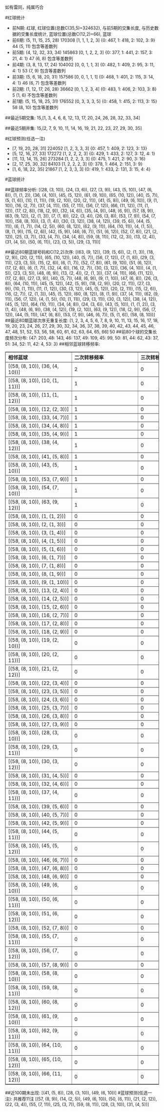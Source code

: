 <!-- 
.. title: 大乐透13141期(2013-12-02)数据分析报告
.. slug: dlott-13141-2013-12-02-report
.. date: 2013-12-03 08:00:00 UTC+08:00
.. tags: Lottery
.. link: 
.. description: 
.. type: text
-->

如有雷同，纯属巧合

<!-- TEASER_END-->

#红球统计

- 前N期: 红球, 红球位置(总数C(35,5)=324632), 与前5期的交集长度, 与历史数据的交集长度统计, 蓝球位置(总数C(12,2)=66), 蓝球
- 前6期: (5, 11, 15, 25, 28) 170308 [1, 1, 1, 2, 3] {0: 467, 1: 418, 2: 102, 3: 9} 44 (5, 11) 包含等差数列
- 前5期: (4, 12, 32, 33, 34) 145863 [0, 1, 2, 2, 3] {0: 377, 1: 441, 2: 157, 3: 21, 4: 1} 47 (6, 8) 包含等差数列
- 前4期: (3, 8, 13, 17, 24) 104002 [0, 0, 1, 1, 3] {0: 482, 1: 409, 2: 95, 3: 11, 4: 1} 53 (7, 9) 包含等差数列
- 前3期: (5, 6, 18, 20, 31) 157586 [0, 0, 1, 1, 1] {0: 468, 1: 401, 2: 115, 3: 14, 4: 1} 46 (6, 7) 包含等差数列
- 前2期: (1, 12, 17, 26, 28) 36662 [0, 1, 2, 3, 4] {0: 483, 1: 406, 2: 103, 3: 8} 5 (1, 6) 不包含等差数列
- 前1期: (5, 15, 18, 25, 31) 176552 [0, 3, 3, 3, 5] {0: 458, 1: 415, 2: 113, 3: 15} 58 (8, 10) 包含等差数列

##最近5期交集:
15,[1, 3, 4, 6, 8, 12, 13, 17, 20, 24, 26, 28, 32, 33, 34]

##最近5期并集:
15,[2, 7, 9, 10, 11, 14, 16, 19, 21, 22, 23, 27, 29, 30, 35]

#红球预测(任选一注)

- [7, 19, 20, 28, 31] 224052 [1, 2, 3, 3, 3] {0: 457, 1: 409, 2: 123, 3: 13}
- [5, 12, 16, 27, 33] 172272 [1, 2, 2, 2, 3] {0: 429, 1: 433, 2: 127, 3: 12, 4: 1}
- [11, 13, 14, 15, 26] 273284 [1, 2, 2, 3, 3] {0: 475, 1: 421, 2: 90, 3: 16}
- [2, 17, 25, 30, 32] 84103 [1, 2, 2, 2, 3] {0: 378, 1: 464, 2: 151, 3: 9}
- [1, 6, 18, 22, 35] 21867 [1, 2, 3, 3, 3] {0: 419, 1: 433, 2: 131, 3: 15, 4: 4}

#蓝球统计

##蓝球频率分析:
[(28, (3, 10)), (24, (3, 6)), (27, (3, 9)), (43, (5, 10)), (47, (6, 8)), (1, (1, 2)), (36, (4, 10)), (45, (5, 12)), (61, (9, 10)), (65, (10, 12)), (40, (5, 7)), (5, (1, 6)), (10, (1, 11)), (19, (2, 10)), (20, (2, 11)), (41, (5, 8)), (49, (6, 10)), (9, (1, 10)), (16, (2, 7)), (37, (4, 11)), (55, (7, 11)), (56, (7, 12)), (66, (11, 12)), (11, (1, 12)), (17, (2, 8)), (18, (2, 9)), (32, (4, 6)), (35, (4, 9)), (48, (6, 9)), (57, (8, 9)), (63, (9, 12)), (2, (1, 3)), (7, (1, 8)), (22, (3, 4)), (26, (3, 8)), (53, (7, 9)), (54, (7, 10)), (58, (8, 10)), (3, (1, 4)), (30, (3, 12)), (38, (4, 12)), (39, (5, 6)), (44, (5, 11)), (6, (1, 7)), (14, (2, 5)), (60, (8, 12)), (62, (9, 11)), (64, (10, 11)), (4, (1, 5)), (8, (1, 9)), (15, (2, 6)), (42, (5, 9)), (46, (6, 7)), (51, (6, 12)), (52, (7, 8)), (21, (2, 12)), (25, (3, 7)), (33, (4, 7)), (34, (4, 8)), (59, (8, 11)), (12, (2, 3)), (13, (2, 4)), (31, (4, 5)), (50, (6, 11)), (23, (3, 5)), (29, (3, 11))]

##最近80期蓝球号码和C(12,2)次序:
[(63, (9, 12)), (39, (5, 6)), (2, (1, 3)), (18, (2, 9)), (20, (2, 11)), (65, (10, 12)), (40, (5, 7)), (56, (7, 12)), (7, (1, 8)), (29, (3, 11)), (23, (3, 5)), (15, (2, 6)), (6, (1, 7)), (52, (7, 8)), (61, (9, 10)), (51, (6, 12)), (17, (2, 8)), (6, (1, 7)), (32, (4, 6)), (16, (2, 7)), (30, (3, 12)), (36, (4, 10)), (4, (1, 5)), (23, (3, 5)), (48, (6, 9)), (13, (2, 4)), (2, (1, 3)), (37, (4, 11)), (66, (11, 12)), (17, (2, 8)), (27, (3, 9)), (40, (5, 7)), (48, (6, 9)), (9, (1, 10)), (47, (6, 8)), (26, (3, 8)), (64, (10, 11)), (45, (5, 12)), (42, (5, 9)), (18, (2, 9)), (20, (2, 11)), (27, (3, 9)), (10, (1, 11)), (11, (1, 12)), (30, (3, 12)), (45, (5, 12)), (20, (2, 11)), (15, (2, 6)), (16, (2, 7)), (2, (1, 3)), (45, (5, 12)), (60, (8, 12)), (8, (1, 9)), (37, (4, 11)), (62, (9, 11)), (56, (7, 12)), (4, (1, 5)), (10, (1, 11)), (29, (3, 11)), (30, (3, 12)), (38, (4, 12)), (45, (5, 12)), (64, (10, 11)), (34, (4, 8)), (24, (3, 6)), (43, (5, 10)), (1, (1, 2)), (3, (1, 4)), (48, (6, 9)), (38, (4, 12)), (19, (2, 10)), (63, (9, 12)), (18, (2, 9)), (56, (7, 12)), (44, (5, 11)), (47, (6, 8)), (53, (7, 9)), (46, (6, 7)), (5, (1, 6)), (58, (8, 10))]
##最近80期蓝球次序无重复长度:
[1, 2, 3, 4, 5, 6, 7, 8, 9, 10, 11, 13, 15, 16, 17, 18, 19, 20, 23, 24, 26, 27, 29, 30, 32, 34, 36, 37, 38, 39, 40, 42, 43, 44, 45, 46, 47, 48, 51, 52, 53, 56, 58, 60, 61, 62, 63, 64, 65, 66] 50
##前80个球的交集长度频次分布:
{47: 203, 48: 143, 46: 137, 49: 109, 45: 99, 50: 81, 44: 62, 43: 37, 51: 34, 52: 11, 42: 4, 53: 3}
##相邻蓝球转移频率:
<table border="1" class="table table-striped dataframe">
  <thead>
    <tr style="text-align: left;">
      <th style="min-width: 200px;">相邻蓝球</th>
      <th style="min-width: 200px;">二次转移频率</th>
      <th style="min-width: 200px;">三次转移频率</th>
    </tr>
  </thead>
  <tbody>
    <tr>
      <td>  [(58, (8, 10)), (36, (4, 10))]</td>
      <td> 2</td>
      <td> 0</td>
    </tr>
    <tr>
      <td>  [(58, (8, 10)), (10, (1, 11))]</td>
      <td> 1</td>
      <td> 0</td>
    </tr>
    <tr>
      <td>  [(58, (8, 10)), (11, (1, 12))]</td>
      <td> 1</td>
      <td> 0</td>
    </tr>
    <tr>
      <td>   [(58, (8, 10)), (12, (2, 3))]</td>
      <td> 1</td>
      <td> 0</td>
    </tr>
    <tr>
      <td>   [(58, (8, 10)), (33, (4, 7))]</td>
      <td> 1</td>
      <td> 0</td>
    </tr>
    <tr>
      <td>   [(58, (8, 10)), (34, (4, 8))]</td>
      <td> 1</td>
      <td> 0</td>
    </tr>
    <tr>
      <td>   [(58, (8, 10)), (35, (4, 9))]</td>
      <td> 1</td>
      <td> 0</td>
    </tr>
    <tr>
      <td>  [(58, (8, 10)), (38, (4, 12))]</td>
      <td> 1</td>
      <td> 0</td>
    </tr>
    <tr>
      <td>   [(58, (8, 10)), (41, (5, 8))]</td>
      <td> 1</td>
      <td> 0</td>
    </tr>
    <tr>
      <td>  [(58, (8, 10)), (43, (5, 10))]</td>
      <td> 1</td>
      <td> 0</td>
    </tr>
    <tr>
      <td>   [(58, (8, 10)), (53, (7, 9))]</td>
      <td> 1</td>
      <td> 0</td>
    </tr>
    <tr>
      <td>  [(58, (8, 10)), (54, (7, 10))]</td>
      <td> 1</td>
      <td> 0</td>
    </tr>
    <tr>
      <td>  [(58, (8, 10)), (63, (9, 12))]</td>
      <td> 1</td>
      <td> 0</td>
    </tr>
    <tr>
      <td>    [(58, (8, 10)), (1, (1, 2))]</td>
      <td> 0</td>
      <td> 0</td>
    </tr>
    <tr>
      <td>    [(58, (8, 10)), (2, (1, 3))]</td>
      <td> 0</td>
      <td> 0</td>
    </tr>
    <tr>
      <td>    [(58, (8, 10)), (3, (1, 4))]</td>
      <td> 0</td>
      <td> 0</td>
    </tr>
    <tr>
      <td>    [(58, (8, 10)), (4, (1, 5))]</td>
      <td> 0</td>
      <td> 0</td>
    </tr>
    <tr>
      <td>    [(58, (8, 10)), (5, (1, 6))]</td>
      <td> 0</td>
      <td> 0</td>
    </tr>
    <tr>
      <td>    [(58, (8, 10)), (6, (1, 7))]</td>
      <td> 0</td>
      <td> 0</td>
    </tr>
    <tr>
      <td>    [(58, (8, 10)), (7, (1, 8))]</td>
      <td> 0</td>
      <td> 0</td>
    </tr>
    <tr>
      <td>    [(58, (8, 10)), (8, (1, 9))]</td>
      <td> 0</td>
      <td> 0</td>
    </tr>
    <tr>
      <td>   [(58, (8, 10)), (9, (1, 10))]</td>
      <td> 0</td>
      <td> 0</td>
    </tr>
    <tr>
      <td>   [(58, (8, 10)), (13, (2, 4))]</td>
      <td> 0</td>
      <td> 0</td>
    </tr>
    <tr>
      <td>   [(58, (8, 10)), (14, (2, 5))]</td>
      <td> 0</td>
      <td> 0</td>
    </tr>
    <tr>
      <td>   [(58, (8, 10)), (15, (2, 6))]</td>
      <td> 0</td>
      <td> 0</td>
    </tr>
    <tr>
      <td>   [(58, (8, 10)), (16, (2, 7))]</td>
      <td> 0</td>
      <td> 0</td>
    </tr>
    <tr>
      <td>   [(58, (8, 10)), (17, (2, 8))]</td>
      <td> 0</td>
      <td> 0</td>
    </tr>
    <tr>
      <td>   [(58, (8, 10)), (18, (2, 9))]</td>
      <td> 0</td>
      <td> 0</td>
    </tr>
    <tr>
      <td>  [(58, (8, 10)), (19, (2, 10))]</td>
      <td> 0</td>
      <td> 0</td>
    </tr>
    <tr>
      <td>  [(58, (8, 10)), (20, (2, 11))]</td>
      <td> 0</td>
      <td> 0</td>
    </tr>
    <tr>
      <td>  [(58, (8, 10)), (21, (2, 12))]</td>
      <td> 0</td>
      <td> 0</td>
    </tr>
    <tr>
      <td>   [(58, (8, 10)), (22, (3, 4))]</td>
      <td> 0</td>
      <td> 0</td>
    </tr>
    <tr>
      <td>   [(58, (8, 10)), (23, (3, 5))]</td>
      <td> 0</td>
      <td> 0</td>
    </tr>
    <tr>
      <td>   [(58, (8, 10)), (24, (3, 6))]</td>
      <td> 0</td>
      <td> 0</td>
    </tr>
    <tr>
      <td>   [(58, (8, 10)), (25, (3, 7))]</td>
      <td> 0</td>
      <td> 0</td>
    </tr>
    <tr>
      <td>   [(58, (8, 10)), (26, (3, 8))]</td>
      <td> 0</td>
      <td> 0</td>
    </tr>
    <tr>
      <td>   [(58, (8, 10)), (27, (3, 9))]</td>
      <td> 0</td>
      <td> 0</td>
    </tr>
    <tr>
      <td>  [(58, (8, 10)), (28, (3, 10))]</td>
      <td> 0</td>
      <td> 0</td>
    </tr>
    <tr>
      <td>  [(58, (8, 10)), (29, (3, 11))]</td>
      <td> 0</td>
      <td> 0</td>
    </tr>
    <tr>
      <td>  [(58, (8, 10)), (30, (3, 12))]</td>
      <td> 0</td>
      <td> 0</td>
    </tr>
    <tr>
      <td>   [(58, (8, 10)), (31, (4, 5))]</td>
      <td> 0</td>
      <td> 0</td>
    </tr>
    <tr>
      <td>   [(58, (8, 10)), (32, (4, 6))]</td>
      <td> 0</td>
      <td> 0</td>
    </tr>
    <tr>
      <td>  [(58, (8, 10)), (37, (4, 11))]</td>
      <td> 0</td>
      <td> 0</td>
    </tr>
    <tr>
      <td>   [(58, (8, 10)), (39, (5, 6))]</td>
      <td> 0</td>
      <td> 0</td>
    </tr>
    <tr>
      <td>   [(58, (8, 10)), (40, (5, 7))]</td>
      <td> 0</td>
      <td> 0</td>
    </tr>
    <tr>
      <td>   [(58, (8, 10)), (42, (5, 9))]</td>
      <td> 0</td>
      <td> 0</td>
    </tr>
    <tr>
      <td>  [(58, (8, 10)), (44, (5, 11))]</td>
      <td> 0</td>
      <td> 0</td>
    </tr>
    <tr>
      <td>  [(58, (8, 10)), (45, (5, 12))]</td>
      <td> 0</td>
      <td> 0</td>
    </tr>
    <tr>
      <td>   [(58, (8, 10)), (46, (6, 7))]</td>
      <td> 0</td>
      <td> 0</td>
    </tr>
    <tr>
      <td>   [(58, (8, 10)), (47, (6, 8))]</td>
      <td> 0</td>
      <td> 0</td>
    </tr>
    <tr>
      <td>   [(58, (8, 10)), (48, (6, 9))]</td>
      <td> 0</td>
      <td> 0</td>
    </tr>
    <tr>
      <td>  [(58, (8, 10)), (49, (6, 10))]</td>
      <td> 0</td>
      <td> 0</td>
    </tr>
    <tr>
      <td>  [(58, (8, 10)), (50, (6, 11))]</td>
      <td> 0</td>
      <td> 0</td>
    </tr>
    <tr>
      <td>  [(58, (8, 10)), (51, (6, 12))]</td>
      <td> 0</td>
      <td> 0</td>
    </tr>
    <tr>
      <td>   [(58, (8, 10)), (52, (7, 8))]</td>
      <td> 0</td>
      <td> 0</td>
    </tr>
    <tr>
      <td>  [(58, (8, 10)), (55, (7, 11))]</td>
      <td> 0</td>
      <td> 0</td>
    </tr>
    <tr>
      <td>  [(58, (8, 10)), (56, (7, 12))]</td>
      <td> 0</td>
      <td> 0</td>
    </tr>
    <tr>
      <td>   [(58, (8, 10)), (57, (8, 9))]</td>
      <td> 0</td>
      <td> 0</td>
    </tr>
    <tr>
      <td>  [(58, (8, 10)), (58, (8, 10))]</td>
      <td> 0</td>
      <td> 0</td>
    </tr>
    <tr>
      <td>  [(58, (8, 10)), (59, (8, 11))]</td>
      <td> 0</td>
      <td> 0</td>
    </tr>
    <tr>
      <td>  [(58, (8, 10)), (60, (8, 12))]</td>
      <td> 0</td>
      <td> 0</td>
    </tr>
    <tr>
      <td>  [(58, (8, 10)), (61, (9, 10))]</td>
      <td> 0</td>
      <td> 0</td>
    </tr>
    <tr>
      <td>  [(58, (8, 10)), (62, (9, 11))]</td>
      <td> 0</td>
      <td> 0</td>
    </tr>
    <tr>
      <td> [(58, (8, 10)), (64, (10, 11))]</td>
      <td> 0</td>
      <td> 0</td>
    </tr>
    <tr>
      <td> [(58, (8, 10)), (65, (10, 12))]</td>
      <td> 0</td>
      <td> 0</td>
    </tr>
    <tr>
      <td> [(58, (8, 10)), (66, (11, 12))]</td>
      <td> 0</td>
      <td> 0</td>
    </tr>
  </tbody>
</table>
##近100期未出现:
[(41, (5, 8)), (28, (3, 10)), (49, (6, 10))]
#蓝球预测(任选一注):
共推荐11注
[(57, (8, 9)), (14, (2, 5)), (49, (6, 10)), (50, (6, 11)), (21, (2, 12)), (22, (3, 4)), (55, (7, 11)), (25, (3, 7)), (59, (8, 11)), (28, (3, 10)), (31, (4, 5))]

